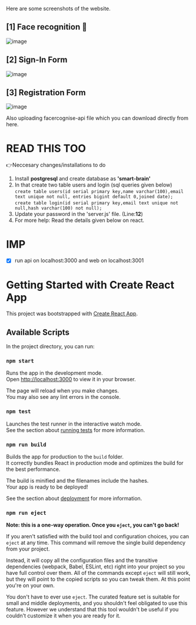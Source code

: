 Here are some screenshots of the website.

## [1] Face recognition 🙂
![image](https://github.com/hd-buddy/face_detection_web/assets/117499276/98d85673-c6cb-4c93-8711-d69aa1156e20)
## [2] Sign-In Form
![image](https://github.com/hd-buddy/face_detection_web/assets/117499276/04abc8a5-ff4b-4f23-8ad2-3480c67bf3f5)
## [3] Registration Form
![image](https://github.com/hd-buddy/face_detection_web/assets/117499276/812fe038-a600-4434-873a-4459e5995bc8)


Also uploading facercognise-api file which you can download directly from here.
# READ THIS TOO 
👉Neccesary changes/installations to do
 1) Install __postgresql__ and create database as __'smart-brain'__ 
 2) In that create two table users and login (sql queries given below)\
   `create table users(id serial primary key,name varchar(100),email text unique not null, entries bigint default 0,joined date);`\
   `create table login(id serial primary key,email text unique not null,hash varchar(100) not null);`
 3) Update your password in the 'server.js' file. (Line:__12__)
 4) For more help: Read the details given below on react.

# IMP 
- [x] run api on localhost:3000 and web on localhost:3001


















# Getting Started with Create React App

This project was bootstrapped with [Create React App](https://github.com/facebook/create-react-app).

## Available Scripts

In the project directory, you can run:      

### `npm start`  

Runs the app in the development mode.\
Open [http://localhost:3000](http://localhost:3000) to view it in your browser.

The page will reload when you make changes.\
You may also see any lint errors in the console.

### `npm test`

Launches the test runner in the interactive watch mode.\
See the section about [running tests](https://facebook.github.io/create-react-app/docs/running-tests) for more information.

### `npm run build`

Builds the app for production to the `build` folder.\
It correctly bundles React in production mode and optimizes the build for the best performance.

The build is minified and the filenames include the hashes.\
Your app is ready to be deployed!

See the section about [deployment](https://facebook.github.io/create-react-app/docs/deployment) for more information.

### `npm run eject`

**Note: this is a one-way operation. Once you `eject`, you can't go back!**

If you aren't satisfied with the build tool and configuration choices, you can `eject` at any time. This command will remove the single build dependency from your project.

Instead, it will copy all the configuration files and the transitive dependencies (webpack, Babel, ESLint, etc) right into your project so you have full control over them. All of the commands except `eject` will still work, but they will point to the copied scripts so you can tweak them. At this point you're on your own.

You don't have to ever use `eject`. The curated feature set is suitable for small and middle deployments, and you shouldn't feel obligated to use this feature. However we understand that this tool wouldn't be useful if you couldn't customize it when you are ready for it.

